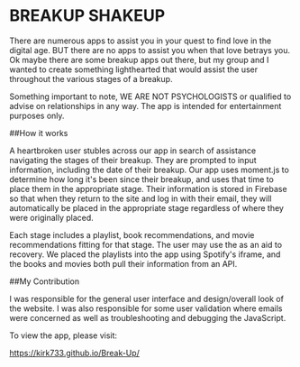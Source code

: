 # BREAKUP SHAKEUP

There are numerous apps to assist you in your quest to find love in the digital age. BUT there are no apps to assist you when that love betrays you. Ok maybe there are some breakup apps out there, but my group and I wanted to create something lighthearted that would assist the user throughout the various stages of a breakup. 

Something important to note, WE ARE NOT PSYCHOLOGISTS or qualified to advise on relationships in any way. The app is intended for entertainment purposes only.


##How it works

A heartbroken user stubles across our app in search of assistance navigating the stages of their breakup. They are prompted to input information, including the date of their breakup. Our app uses moment.js to determine how long it's been since their breakup, and uses that time to place them in the appropriate stage. Their information is stored in Firebase so that when they return to the site and log in with their email, they will automatically be placed in the appropriate stage regardless of where they were originally placed.

Each stage includes a playlist, book recommendations, and movie recommendations fitting for that stage. The user may use the as an aid to recovery. We placed the playlists into the app using Spotify's iframe, and the books and movies both pull their information from an API. 

##My Contribution

I was responsible for the general user interface and design/overall look of the website. I was also responsible for some user validation where emails were concerned as well as troubleshooting and debugging the JavaScript.

To view the app, please visit:

https://kirk733.github.io/Break-Up/
